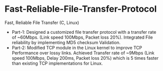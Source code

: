 # Fast-Reliable-File-Transfer-Protocol

Fast, Reliable File Transfer (C, Linux)
+ Part-1: Designed a customized file transfer protocol with a transfer rate of ~60Mbps. (Link speed 100Mbps, Packet loss 20%). Integrated File reliability by implementing MD5 checksum Validation.
+ Part-2: Modified TCP module in the Linux kernel to improve TCP Performance over lossy links. Achieved Transfer rate of ~9Mbps (Link speed 100Mbps, Delay 200ms, Packet loss 20%) which is 5 times faster than existing TCP implementations for Linux.
